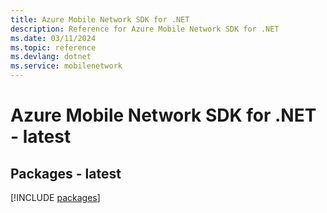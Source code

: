 ```yaml
---
title: Azure Mobile Network SDK for .NET
description: Reference for Azure Mobile Network SDK for .NET
ms.date: 03/11/2024
ms.topic: reference
ms.devlang: dotnet
ms.service: mobilenetwork
---
```

# Azure Mobile Network SDK for .NET - latest
## Packages - latest
[!INCLUDE [packages](mobile-network-index.md)]